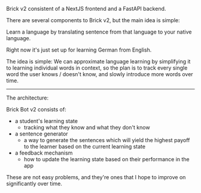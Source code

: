 Brick v2 consistent of a NextJS frontend and a FastAPI backend.

There are several components to Brick v2, but the main idea is simple:

Learn a language by translating sentence from that language to your native language. 

Right now it's just set up for learning German from English.

The idea is simple: We can approximate language learning by simplifying it to learning individual words in context, so
the plan is to track every single word the user knows / doesn't know, and slowly introduce more words over time. 


----


The architecture:

Brick Bot v2 consists of:

- a student's learning state
  - tracking what they know and what they don't know
- a sentence generator
  - a way to generate the sentences which will yield the highest payoff to the learner based on the current learning state
- a feedback mechanism
  - how to update the learning state based on their performance in the app

These are not easy problems, and they're ones that I hope to improve on significantly over time. 

